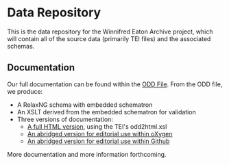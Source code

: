 # Data Repository

This is the data repository for the Winnifred Eaton Archive project, which will contain all of the source data (primarily TEI files) and the associated schemas.

## Documentation

Our full documentation can be found within the [ODD File](sch/wea.odd). From the ODD file, we produce:

* A RelaxNG schema with embedded schematron
* An XSLT derived from the embedded schematron for validation
* Three versions of documentation:
   * [A full HTML version](docs/documentation_full.html), using the TEI's odd2html.xsl
   * [An abridged version for editorial use within oXygen](docs/oxygen_documentation.html)
   * [An abridged version for editorial use within Github](docs/github_documentation.md)
   
   
   
   
More documentation and more information forthcoming.